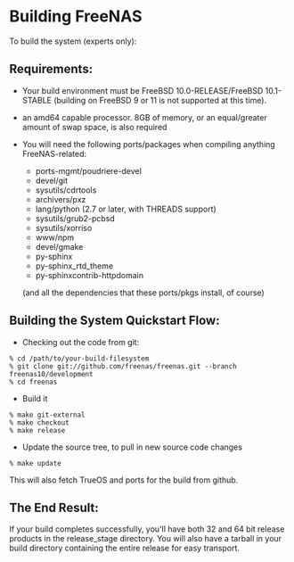 # Building FreeNAS

To build the system (experts only):

## Requirements:

* Your build environment must be FreeBSD 10.0-RELEASE/FreeBSD 10.1-STABLE (building on
  FreeBSD 9 or 11 is not supported at this time).

* an amd64 capable processor.  8GB of memory, or an equal/greater amount
  of swap space, is also required

* You will need the following ports/packages when compiling anything
  FreeNAS-related:
  * ports-mgmt/poudriere-devel
  * devel/git
  * sysutils/cdrtools
  * archivers/pxz
  * lang/python (2.7 or later, with THREADS support)
  * sysutils/grub2-pcbsd
  * sysutils/xorriso
  * www/npm
  * devel/gmake
  * py-sphinx
  * py-sphinx_rtd_theme
  * py-sphinxcontrib-httpdomain

  (and all the dependencies that these ports/pkgs install, of course)

## Building the System Quickstart Flow:

* Checking out the code from git:

```
% cd /path/to/your-build-filesystem
% git clone git://github.com/freenas/freenas.git --branch freenas10/development
% cd freenas
```

* Build it

```
% make git-external
% make checkout
% make release
```

* Update the source tree, to pull in new source code changes

```
% make update
```

This will also fetch TrueOS and ports for the build from github.

## The End Result:

If your build completes successfully, you'll have both 32 and 64 bit
release products in the release_stage directory.  You will also have
a tarball in your build directory containing the entire release for
easy transport.
